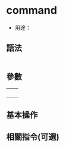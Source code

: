 # command

- 用途：

## 語法

```shell

```

## 參數

|     |     |
| --- | --- |
|     |     |
|     |     |
|     |     |
|     |     |

## 基本操作

## 相關指令(可選)

